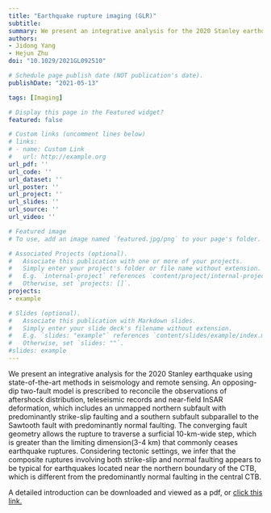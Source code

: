 ```yaml
---
title: "Earthquake rupture imaging (GLR)"
subtitle: 
summary: We present an integrative analysis for the 2020 Stanley earthquake using state-of-the-art methods in seismology and remote sensing.  
authors:
- Jidong Yang
- Hejun Zhu
doi: "10.1029/2021GL092510"

# Schedule page publish date (NOT publication's date).
publishDate: "2021-05-13"

tags: [Imaging]

# Display this page in the Featured widget?
featured: false

# Custom links (uncomment lines below)
# links:
# - name: Custom Link
#   url: http://example.org
url_pdf: ''
url_code: ''
url_dataset: ''
url_poster: ''
url_project: ''
url_slides: ''
url_source: ''
url_video: ''

# Featured image
# To use, add an image named `featured.jpg/png` to your page's folder. 

# Associated Projects (optional).
#   Associate this publication with one or more of your projects.
#   Simply enter your project's folder or file name without extension.
#   E.g. `internal-project` references `content/project/internal-project/index.md`.
#   Otherwise, set `projects: []`.
projects:
- example

# Slides (optional).
#   Associate this publication with Markdown slides.
#   Simply enter your slide deck's filename without extension.
#   E.g. `slides: "example"` references `content/slides/example/index.md`.
#   Otherwise, set `slides: ""`.
#slides: example
---
```


We present an integrative analysis for the 2020 Stanley earthquake using state-of-the-art methods in seismology and remote sensing. An opposing-dip two-fault model is prescribed to reconcile the observations of aftershock distribution, teleseismic records and near-field InSAR deformation, which includes an unmapped northern subfault with predominantly strike-slip faulting and a southern subfault subparallel to the Sawtooth fault with predominantly normal faulting. The converging fault geometry allows the rupture to traverse a surficial 10-km-wide step, which is greater than the limiting dimension(3-4 km) that commonly ceases earthquake ruptures. Considering tectonic settings, we infer that the composite ruptures involving both strike-slip and normal faulting appears to be typical for earthquakes located near the northern boundary of the CTB, which is different from the predominantly normal faulting in the central CTB. 

A detailed introduction can be downloaded and viewed as a pdf, or [click this link.](https://academic.oup.com/gji/article/216/1/726/5151337?login=false)
